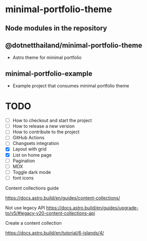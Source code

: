 # minimal-portfolio-theme

## Node modules in the repository
## @dotnetthailand/minimal-portfolio-theme
- Astro theme for minimal portfolio

## minimal-portfolio-example
- Example project that consumes minimal portfolio theme

# TODO
- [ ] How to checkout and start the project
- [ ] How to release a new version
- [ ] How to contribute to the project
- [ ] GitHub Actions
- [ ] Changsets integration
- [x] Layout with grid
- [x] List on home page
- [ ] Pagination
- [ ] MDX
- [ ] Toggle dark mode
- [ ] font icons

Content collections guide

https://docs.astro.build/en/guides/content-collections/

Not use legacy API
https://docs.astro.build/en/guides/upgrade-to/v5/#legacy-v20-content-collections-api


Create a content collection

https://docs.astro.build/en/tutorial/6-islands/4/
